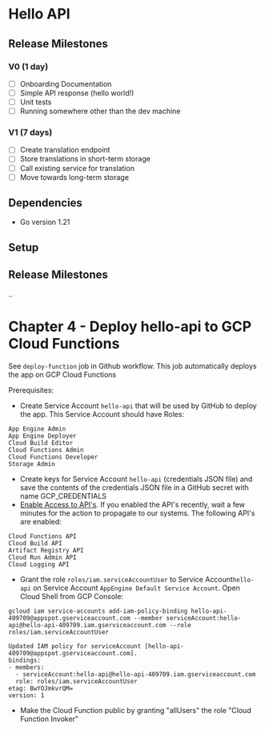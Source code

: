 # Hello API
 
## Release Milestones
 
### V0 (1 day)
- [ ] Onboarding Documentation
- [ ] Simple API response (hello world!)
- [ ] Unit tests
- [ ] Running somewhere other than the dev machine
 
### V1 (7 days)
- [ ] Create translation endpoint
- [ ] Store translations in short-term storage
- [ ] Call existing service for translation
- [ ] Move towards long-term storage

## Dependencies
 
- Go version 1.21
 
## Setup
 
## Release Milestones
..

# Chapter 4 - Deploy hello-api to GCP Cloud Functions

See `deploy-function` job in Github workflow. This job automatically deploys the app on GCP Cloud Functions

Prerequisites:
- Create Service Account `hello-api` that will be used by GitHub to deploy the app. This Service Account should have Roles:
```
App Engine Admin
App Engine Deployer
Cloud Build Editor
Cloud Functions Admin
Cloud Functions Developer
Storage Admin
```
- Create keys for Service Account `hello-api` (credentials JSON file) and save the contents of the credentials JSON file in a GitHub secret with name GCP_CREDENTIALS
- [Enable Access to API's](https://console.cloud.google.com/flows/enableapi?apiid=cloudfunctions,cloudbuild.googleapis.com,artifactregistry.googleapis.com,run.googleapis.com,logging.googleapis.com&redirect=https://cloud.google.com/functions/docs/create-deploy-gcloud&_ga=2.126917573.955066507.1704387230-1676995943.1703927418). If you enabled the API's recently, wait a few minutes for the action to propagate to our systems. The following API's are enabled:
```
Cloud Functions API
Cloud Build API
Artifact Registry API
Cloud Run Admin API
Cloud Logging API
```
- Grant the role `roles/iam.serviceAccountUser` to Service Account`hello-api` on Service Account `AppEngine Default Service Account`. Open Cloud Shell from GCP Console:
```
gcloud iam service-accounts add-iam-policy-binding hello-api-409709@appspot.gserviceaccount.com --member serviceAccount:hello-api@hello-api-409709.iam.gserviceaccount.com --role roles/iam.serviceAccountUser

Updated IAM policy for serviceAccount [hello-api-409709@appspot.gserviceaccount.com].
bindings:
- members:
  - serviceAccount:hello-api@hello-api-409709.iam.gserviceaccount.com
  role: roles/iam.serviceAccountUser
etag: BwYOJmkvrQM=
version: 1
``` 
- Make the Cloud Function public by granting "allUsers" the role "Cloud Function Invoker"
